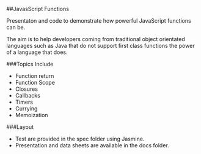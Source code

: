 ##JavasScript Functions

Presentaton and code to demonstrate how powerful JavaScript functions can be. 

The aim is to help developers coming from traditional object orientated languages such as Java that do not support first class functions the power of a language that does.

###Topics Include
* Function return
* Function Scope
* Closures
* Callbacks
* Timers
* Currying
* Memoization


###Layout
* Test are provided in the spec folder using Jasmine.
* Presentation and data sheets are available in the docs folder.


